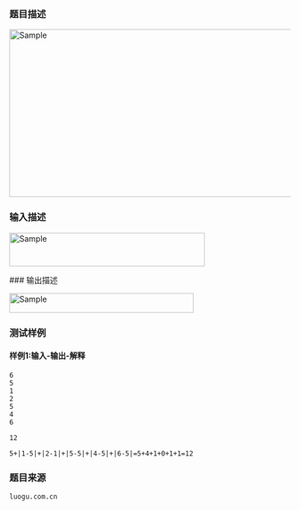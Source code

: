 ### 题目描述

<p align="left">
 <img src="http://mooctest-code.oss-cn-shanghai.aliyuncs.com/static/media/tree/%E8%90%A5%E4%B8%9A%E9%A2%9D%E7%BB%9F%E8%AE%A1.png" alt="Sample"  width="600" height="300">
</p >

### 输入描述

<p align="left">
 <img src="http://mooctest-code.oss-cn-shanghai.aliyuncs.com/static/media/tree/%E8%90%A5%E4%B8%9A%E9%A2%9D%E7%BB%9F%E8%AE%A11.png" alt="Sample"  width="350" height="60">
</p >
### 输出描述

<p align="left">
 <img src="http://mooctest-code.oss-cn-shanghai.aliyuncs.com/static/media/tree/%E8%90%A5%E4%B8%9A%E9%A2%9D%E7%BB%9F%E8%AE%A12.png" alt="Sample"  width="330" height="35">
</p >

### 测试样例
#### 样例1:输入-输出-解释

```
6
5
1
2
5
4
6
```
```
12
```
```
5+|1-5|+|2-1|+|5-5|+|4-5|+|6-5|=5+4+1+0+1+1=12
```

### 题目来源  
`luogu.com.cn`